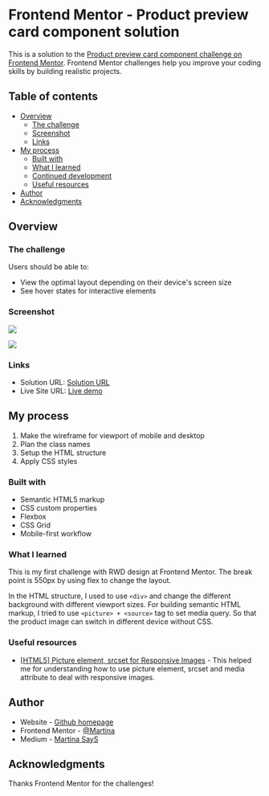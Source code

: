 # Frontend Mentor - Product preview card component solution

This is a solution to the [Product preview card component challenge on Frontend Mentor](https://www.frontendmentor.io/challenges/product-preview-card-component-GO7UmttRfa). Frontend Mentor challenges help you improve your coding skills by building realistic projects. 

## Table of contents

- [Overview](#overview)
  - [The challenge](#the-challenge)
  - [Screenshot](#screenshot)
  - [Links](#links)
- [My process](#my-process)
  - [Built with](#built-with)
  - [What I learned](#what-i-learned)
  - [Continued development](#continued-development)
  - [Useful resources](#useful-resources)
- [Author](#author)
- [Acknowledgments](#acknowledgments)

## Overview

### The challenge

Users should be able to:

- View the optimal layout depending on their device's screen size
- See hover states for interactive elements

### Screenshot

![](./screenshot-desktop.jpg)

![](./screenshot-mobile.jpg)

### Links

- Solution URL: [Solution URL](https://www.frontendmentor.io/solutions/product-preview-card-component-FDGYA5o-Gd)
- Live Site URL: [Live demo](https://martina928.github.io/frontend-mentor-solutions/02-product-preview-card-component/)

## My process

1. Make the wireframe for viewport of mobile and desktop
2. Plan the class names
3. Setup the HTML structure
4. Apply CSS styles

### Built with

- Semantic HTML5 markup
- CSS custom properties
- Flexbox
- CSS Grid
- Mobile-first workflow

### What I learned

This is my first challenge with RWD design at Frontend Mentor. The break point is 550px by using flex to change the layout.

In the HTML structure, I used to use `<div>` and change the different background with different viewport sizes. For building semantic HTML markup, I tried to use `<picture> + <source>` tag to set media query. So that the product image can switch in different device without CSS.

### Useful resources

- [[HTML5] Picture element, srcset for Responsive Images](https://pjchender.dev/html/html-picture-srcset/) - This helped me for understanding how to use picture element, srcset and media attribute to deal with responsive images.

## Author

- Website - [Github homepage](https://github.com/Martina928)
- Frontend Mentor - [@Martina](https://www.frontendmentor.io/profile/Martina928)
- Medium - [Martina SayS](https://medium.com/@martina.says)

## Acknowledgments

Thanks Frontend Mentor for the challenges!

